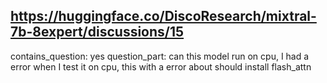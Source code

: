 ## https://huggingface.co/DiscoResearch/mixtral-7b-8expert/discussions/15

contains_question: yes
question_part: can this model run on cpu, I had a error when I test it on cpu, this with a error about should install flash_attn